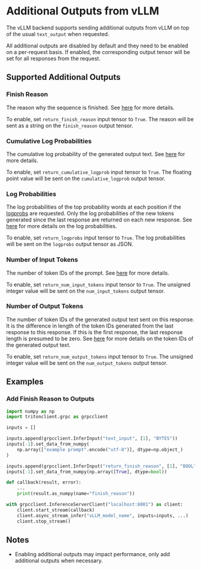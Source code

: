 <!--
# Copyright 2024, NVIDIA CORPORATION & AFFILIATES. All rights reserved.
#
# Redistribution and use in source and binary forms, with or without
# modification, are permitted provided that the following conditions
# are met:
#  * Redistributions of source code must retain the above copyright
#    notice, this list of conditions and the following disclaimer.
#  * Redistributions in binary form must reproduce the above copyright
#    notice, this list of conditions and the following disclaimer in the
#    documentation and/or other materials provided with the distribution.
#  * Neither the name of NVIDIA CORPORATION nor the names of its
#    contributors may be used to endorse or promote products derived
#    from this software without specific prior written permission.
#
# THIS SOFTWARE IS PROVIDED BY THE COPYRIGHT HOLDERS ``AS IS'' AND ANY
# EXPRESS OR IMPLIED WARRANTIES, INCLUDING, BUT NOT LIMITED TO, THE
# IMPLIED WARRANTIES OF MERCHANTABILITY AND FITNESS FOR A PARTICULAR
# PURPOSE ARE DISCLAIMED.  IN NO EVENT SHALL THE COPYRIGHT OWNER OR
# CONTRIBUTORS BE LIABLE FOR ANY DIRECT, INDIRECT, INCIDENTAL, SPECIAL,
# EXEMPLARY, OR CONSEQUENTIAL DAMAGES (INCLUDING, BUT NOT LIMITED TO,
# PROCUREMENT OF SUBSTITUTE GOODS OR SERVICES; LOSS OF USE, DATA, OR
# PROFITS; OR BUSINESS INTERRUPTION) HOWEVER CAUSED AND ON ANY THEORY
# OF LIABILITY, WHETHER IN CONTRACT, STRICT LIABILITY, OR TORT
# (INCLUDING NEGLIGENCE OR OTHERWISE) ARISING IN ANY WAY OUT OF THE USE
# OF THIS SOFTWARE, EVEN IF ADVISED OF THE POSSIBILITY OF SUCH DAMAGE.
-->

# Additional Outputs from vLLM

The vLLM backend supports sending additional outputs from vLLM on top of the
usual `text_output` when requested.

All additional outputs are disabled by default and they need to be enabled on a
per-request basis. If enabled, the corresponding output tensor will be set for
all responses from the request.

## Supported Additional Outputs

### Finish Reason

The reason why the sequence is finished. See
[here](https://github.com/vllm-project/vllm/blob/v0.6.3.post1/vllm/outputs.py#L26)
for more details.

To enable, set `return_finish_reason` input tensor to `True`. The reason will be
sent as a string on the `finish_reason` output tensor.

### Cumulative Log Probabilities

The cumulative log probability of the generated output text. See
[here](https://github.com/vllm-project/vllm/blob/v0.6.3.post1/vllm/outputs.py#L22)
for more details.

To enable, set `return_cumulative_logprob` input tensor to `True`. The floating
point value will be sent on the `cumulative_logprob` output tensor.

### Log Probabilities

The log probabilities of the top probability words at each position if the
[logprobs](https://github.com/vllm-project/vllm/blob/v0.6.3.post1/vllm/sampling_params.py#L146-L152)
are requested. Only the log probabilities of the new tokens generated since the
last response are returned on each new response. See
[here](https://github.com/vllm-project/vllm/blob/v0.6.3.post1/vllm/outputs.py#L24-L25)
for more details on the log probabilities.

To enable, set `return_logprobs` input tensor to `True`. The log probabilities
will be sent on the `logprobs` output tensor as JSON.

### Number of Input Tokens

The number of token IDs of the prompt. See
[here](https://github.com/vllm-project/vllm/blob/v0.6.3.post1/vllm/outputs.py#L79-L81)
for more details.

To enable, set `return_num_input_tokens` input tensor to `True`. The unsigned
integer value will be sent on the `num_input_tokens` output tensor.

### Number of Output Tokens

The number of token IDs of the generated output text sent on this response. It
is the difference in length of the token IDs generated from the last response to
this response. If this is the first response, the last response length is
presumed to be zero. See
[here](https://github.com/vllm-project/vllm/blob/v0.6.3.post1/vllm/outputs.py#L21)
for more details on the token IDs of the generated output text.

To enable, set `return_num_output_tokens` input tensor to `True`. The unsigned
integer value will be sent on the `num_output_tokens` output tensor.

## Examples

### Add Finish Reason to Outputs

```python
import numpy as np
import tritonclient.grpc as grpcclient

inputs = []

inputs.append(grpcclient.InferInput("text_input", [1], "BYTES"))
inputs[-1].set_data_from_numpy(
    np.array(["example prompt".encode("utf-8")], dtype=np.object_)
)

inputs.append(grpcclient.InferInput("return_finish_reason", [1], "BOOL"))
inputs[-1].set_data_from_numpy(np.array([True], dtype=bool))

def callback(result, error):
    ...
    print(result.as_numpy(name="finish_reason"))

with grpcclient.InferenceServerClient("localhost:8001") as client:
    client.start_stream(callback)
    client.async_stream_infer("vLLM_model_name", inputs=inputs, ...)
    client.stop_stream()
```

## Notes

* Enabling additional outputs may impact performance, only add additional
outputs when necessary.
